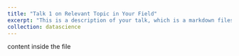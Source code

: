 ```yaml
---
title: "Talk 1 on Relevant Topic in Your Field"
excerpt: "This is a description of your talk, which is a markdown files that can be all markdown-ified like any other post. Yay markdown!"
collection: datascience
---
```

content inside the file
